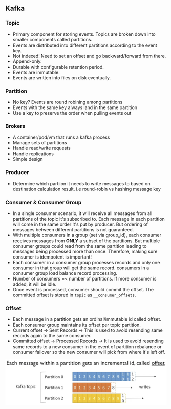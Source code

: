 ## Kafka

### Topic

- Primary component for storing events. Topics are broken down into smaller components called partitions.
- Events are distributed into different partitions according to the event key.
- Not indexed! Need to set an offset and go backward/forward from there.
- Append-only.
- Durable with configurable retention period.
- Events are immutable.
- Events are written into files on disk eventually.

### Partition

- No key? Events are round robining among partitions
- Events with the same key always land in the same partition
- Use a key to preserve the order when pulling events out

### Brokers

- A container/pod/vm that runs a kafka process
- Manage sets of partitions
- Handle read/write requests
- Handle replications
- Simple design

### Producer

- Determine which partiion it needs to write messages to based on destination calculation result. i.e round-robin vs hashing message key

### Consumer & Consumer Group

- In a single consumer scenario, it will receive all messages from all partitions of the topic it's subscribed to. Each message in each partition will come in the same order it's put by producer. But ordering of messages between different partitions is not guaranteed.
- With multiple consumers in a group (set via group_id), each consumer receives messages from **ONLY** a subset of the partitions. But multiple consumer groups could read from the same partition leading to messages being processed more than once. Therefore, making sure consumer is idempotent is important!
- Each consumer in a consumer group processes records and only one consumer in that group will get the same record. consumers in a consumer group load balance record processing.
- Number of consumers =< number of partitions. If more consumer is added, it will be idle.
- Once event is processed, consumer should commit the offset. The committed offset is stored in `topic` as `__consumer_offsets`.

### Offset

- Each message in a partition gets an ordinal/immutable id called offset.
- Each consumer group maintains its offset per topic partition.
- Current offset -> Sent Records -> This is used to avoid resending same records again to the same consumer.
- Committed offset -> Processed Records -> It is used to avoid resending same records to a new consumer in the event of partition rebalance or consumer failover so the new consumer will pick from where it's left off.

<img src="./consumer-offset.png" width="640" />
